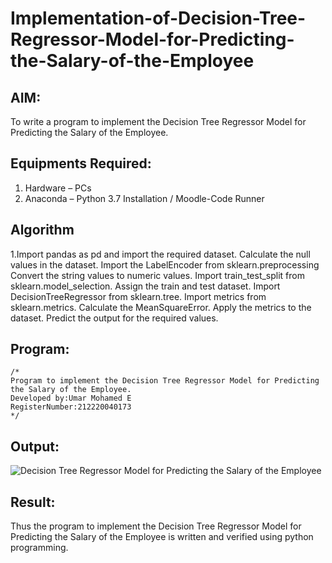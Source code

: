 # Implementation-of-Decision-Tree-Regressor-Model-for-Predicting-the-Salary-of-the-Employee

## AIM:
To write a program to implement the Decision Tree Regressor Model for Predicting the Salary of the Employee.

## Equipments Required:
1. Hardware – PCs
2. Anaconda – Python 3.7 Installation / Moodle-Code Runner

## Algorithm
1.Import pandas as pd and import the required dataset.
Calculate the null values in the dataset.
Import the LabelEncoder from sklearn.preprocessing
Convert the string values to numeric values.
Import train_test_split from sklearn.model_selection.
Assign the train and test dataset.
Import DecisionTreeRegressor from sklearn.tree.
Import metrics from sklearn.metrics.
Calculate the MeanSquareError.
Apply the metrics to the dataset.
Predict the output for the required values. 
 
 
 

## Program:
~~~
/*
Program to implement the Decision Tree Regressor Model for Predicting the Salary of the Employee.
Developed by:Umar Mohamed E 
RegisterNumber:212220040173  
*/

~~~

## Output:
![Decision Tree Regressor Model for Predicting the Salary of the Employee](sam.png)


## Result:
Thus the program to implement the Decision Tree Regressor Model for Predicting the Salary of the Employee is written and verified using python programming.
